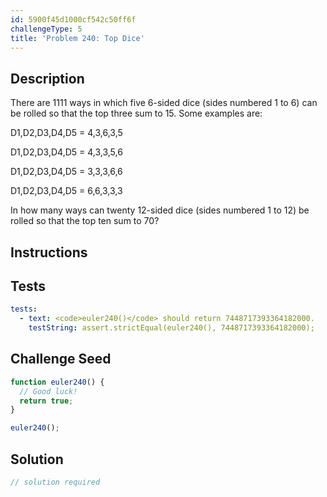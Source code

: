 ```yaml
---
id: 5900f45d1000cf542c50ff6f
challengeType: 5
title: 'Problem 240: Top Dice'
---
```


## Description
<section id='description'>
There are 1111 ways in which five 6-sided dice (sides numbered 1 to 6) can be rolled so that the top three sum to 15. Some examples are:


D1,D2,D3,D4,D5 = 4,3,6,3,5

D1,D2,D3,D4,D5 = 4,3,3,5,6

D1,D2,D3,D4,D5 = 3,3,3,6,6

D1,D2,D3,D4,D5 = 6,6,3,3,3

In how many ways can twenty 12-sided dice (sides numbered 1 to 12) be rolled so that the top ten sum to 70?
</section>

## Instructions
<section id='instructions'>

</section>

## Tests
<section id='tests'>

```yml
tests:
  - text: <code>euler240()</code> should return 7448717393364182000.
    testString: assert.strictEqual(euler240(), 7448717393364182000);

```

</section>

## Challenge Seed
<section id='challengeSeed'>

<div id='js-seed'>

```js
function euler240() {
  // Good luck!
  return true;
}

euler240();
```

</div>



</section>

## Solution
<section id='solution'>

```js
// solution required
```
</section>
